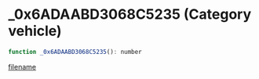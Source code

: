 # _0x6ADAABD3068C5235 (Category vehicle)

```js
function _0x6ADAABD3068C5235(): number
```

[filename](_0x6ADAABD3068C5235_m.md ':include')